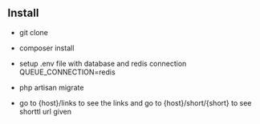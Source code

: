 ## Install

- git clone
- composer install
- setup .env file with database and redis connection
    QUEUE_CONNECTION=redis
- php artisan migrate

- go to {host}/links to see the links and go to {host}/short/{short} to
  see shorttl url given
